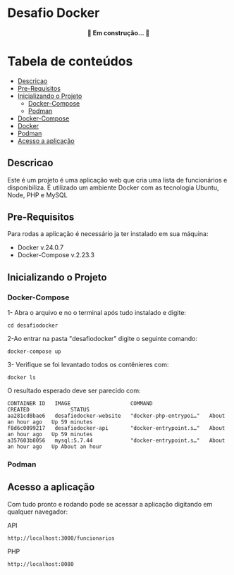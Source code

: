 # Desafio Docker

<h4 align="center"> 
	🚧   Em construção...  🚧
</h4>

Tabela de conteúdos
=================
<!--ts-->
   * [Descricao](#Descricao)
   * [Pre-Requisitos](#Pre-Requisitos)
   * [Inicializando o Projeto](#Inicializando-o-Projeto)
      * [Docker-Compose](#Docker-Compose)
      * [Podman](#Podman)
   * [Docker-Compose](#Docker-Compose) 
   * [Docker](#Docker)
   * [Podman](#Podman)
   * [Acesso a aplicação](#Acesso-a-aplicação)
<!--te-->

## Descricao

Este é um projeto é uma aplicação web que cria uma lista de funcionários e disponibiliza. É utilizado um ambiente Docker com as tecnologia Ubuntu, Node, PHP e MySQL 

## Pre-Requisitos

Para rodas a aplicação é necessário ja ter instalado em sua máquina:

- Docker v.24.0.7
- Docker-Compose v.2.23.3

## Inicializando o Projeto

### Docker-Compose

1- Abra o arquivo e no o terminal após tudo instalado e digite:
```
cd desafiodocker
```
2-Ao entrar na pasta "desafiodocker" digite o seguinte comando:
```
docker-compose up
```
3- Verifique se foi levantado todos os contênieres com:
```
docker ls
```
O resultado esperado deve ser parecido com:
```
CONTAINER ID   IMAGE                   COMMAND                  CREATED             STATUS            
aa281cd8bae6   desafiodocker-website   "docker-php-entrypoi…"   About an hour ago   Up 59 minutes     
f8d6c0099217   desafiodocker-api       "docker-entrypoint.s…"   About an hour ago   Up 59 minutes     
a357603b8056   mysql:5.7.44            "docker-entrypoint.s…"   About an hour ago   Up About an hour   
```

### Podman



## Acesso a aplicação

Com tudo pronto e rodando pode se acessar a aplicação digitando em qualquer navegador: 

API
```
http://localhost:3000/funcionarios
```
PHP
```
http://localhost:8080
```
